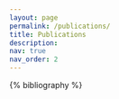 ```yaml
---
layout: page
permalink: /publications/
title: Publications
description:
nav: true
nav_order: 2
---
```


<!-- _pages/publications.md -->
<div class="publications">

{% bibliography %}

</div>